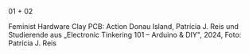 01 + 02

Feminist Hardware Clay PCB: Action Donau Island, Patrícia J. Reis und Studierende aus „Electronic Tinkering 101 – Arduino & DIY", 2024, Foto: Patrícia J. Reis
